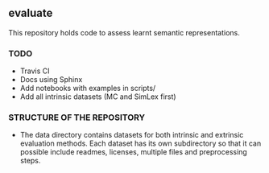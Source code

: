 ## evaluate

This repository holds code to assess learnt semantic representations.

### TODO
- Travis CI
- Docs using Sphinx
- Add notebooks with examples in scripts/
- Add all intrinsic datasets (MC and SimLex first)

### STRUCTURE OF THE REPOSITORY
- The data directory contains datasets for both intrinsic and extrinsic evaluation methods. Each dataset has its own subdirectory so that it can 
possible include readmes, licenses, multiple files and preprocessing steps.
